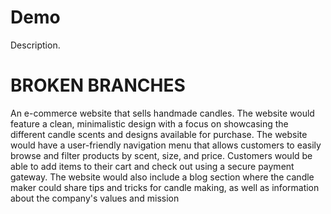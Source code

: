 # Demo

Description.


# BROKEN BRANCHES



An e-commerce website that sells handmade candles. The website would feature a clean, minimalistic design with a focus on showcasing the different candle scents and designs available for purchase. The website would have a user-friendly navigation menu that allows customers to easily browse and filter products by scent, size, and price. Customers would be able to add items to their cart and check out using a secure payment gateway. The website would also include a blog section where the candle maker could share tips and tricks for candle making, as well as information about the company's values and mission
